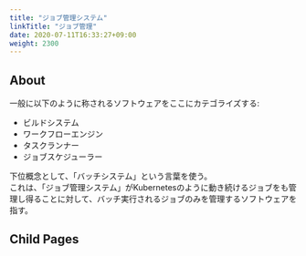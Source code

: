 ```yaml
---
title: "ジョブ管理システム"
linkTitle: "ジョブ管理"
date: 2020-07-11T16:33:27+09:00
weight: 2300
---
```


## About

一般に以下のように称されるソフトウェアをここにカテゴライズする:

- ビルドシステム
- ワークフローエンジン
- タスクランナー
- ジョブスケジューラー

下位概念として、「バッチシステム」という言葉を使う。  
これは、「ジョブ管理システム」がKubernetesのように動き続けるジョブをも管理し得ることに対して、バッチ実行されるジョブのみを管理するソフトウェアを指す。

## Child Pages

